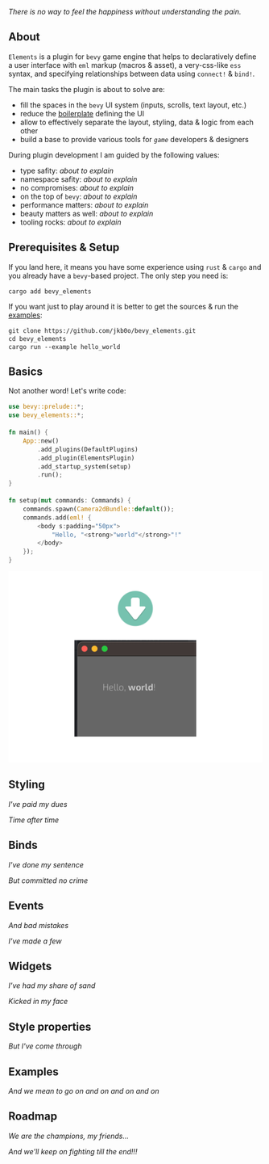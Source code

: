 *There is no way to feel the happiness without understanding the pain.*

About
-----

`Elements` is a plugin for `bevy` game engine that helps to declaratively define a user interface with `eml` markup (macros & asset), a very-css-like `ess` syntax, and specifying relationships between data using `connect!` & `bind!`.

The main tasks the plugin is about to solve are:
- fill the spaces in the `bevy` UI system (inputs, scrolls, text layout, etc.)
- reduce the [boilerplate](https://bevyengine.org/examples/ui/ui/) defining the UI
- allow to effectively separate the layout, styling, data & logic from each other
- build a base to provide various tools for *`game`* developers & designers

During plugin development I am guided by the following values:
- type safity: *about to explain*
- namespace safity: *about to explain*
- no compromises: *about to explain*
- on the top of `bevy`: *about to explain*
- performance matters: *about to explain*
- beauty matters as well: *about to explain*
- tooling rocks: *about to explain*

Prerequisites & Setup
---------------------

If you land here, it means you have some experience using `rust` & `cargo` and you already have a `bevy`-based project. The only step you need is:
```
cargo add bevy_elements
```

If you want just to play around it is better to get the sources & run the [examples](TODO):
```
git clone https://github.com/jkb0o/bevy_elements.git
cd bevy_elements
cargo run --example hello_world
```

Basics
------

Not another word! Let's write code:

```rust
use bevy::prelude::*;
use bevy_elements::*;

fn main() {
    App::new()
        .add_plugins(DefaultPlugins)
        .add_plugin(ElementsPlugin)
        .add_startup_system(setup)
        .run();
}

fn setup(mut commands: Commands) {
    commands.spawn(Camera2dBundle::default());
    commands.add(eml! {
        <body s:padding="50px">
            "Hello, "<strong>"world"</strong>"!"
        </body>
    });
}
```
![Hello world example](docs/hello_world.png "Hello world example screenshot")




Styling
-------
*I've paid my dues*

*Time after time*


Binds
-----
*I've done my sentence*

*But committed no crime*

Events
------
*And bad mistakes*

*I've made a few*


Widgets
-------
*I've had my share of sand*

*Kicked in my face*


Style properties
----------------

*But I've come through*


Examples
--------

*And we mean to go on and on and on and on*

Roadmap
-------

*We are the champions, my friends...*


*And we'll keep on fighting till the end!!!*










